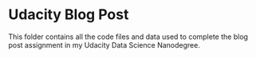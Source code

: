 # Udacity Blog Post
This folder contains all the code files and data used to complete the blog post assignment in my Udacity Data Science Nanodegree.
